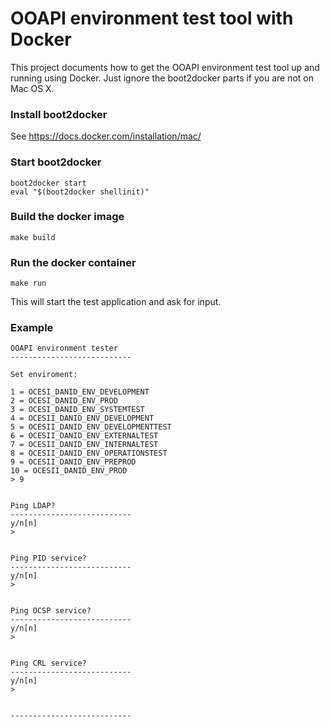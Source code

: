 
# OOAPI environment test tool with Docker
This project documents how to get the OOAPI environment test tool
up and running using Docker. Just ignore the boot2docker parts if you are not on Mac OS X.


### Install boot2docker
See https://docs.docker.com/installation/mac/

### Start boot2docker
```
boot2docker start
eval "$(boot2docker shellinit)"
```

### Build the docker image
```
make build
```

### Run the docker container
```
make run
```

This will start the test application and ask for input.

### Example

```
OOAPI environment tester
---------------------------

Set enviroment:

1 = OCESI_DANID_ENV_DEVELOPMENT
2 = OCESI_DANID_ENV_PROD
3 = OCESI_DANID_ENV_SYSTEMTEST
4 = OCESII_DANID_ENV_DEVELOPMENT
5 = OCESII_DANID_ENV_DEVELOPMENTTEST
6 = OCESII_DANID_ENV_EXTERNALTEST
7 = OCESII_DANID_ENV_INTERNALTEST
8 = OCESII_DANID_ENV_OPERATIONSTEST
9 = OCESII_DANID_ENV_PREPROD
10 = OCESII_DANID_ENV_PROD
> 9


Ping LDAP?
---------------------------
y/n[n]
>


Ping PID service?
---------------------------
y/n[n]
>


Ping OCSP service?
---------------------------
y/n[n]
>


Ping CRL service?
---------------------------
y/n[n]
>


---------------------------
```
